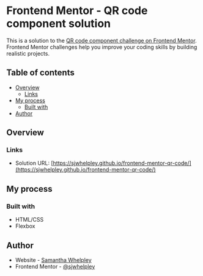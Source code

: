 # Frontend Mentor - QR code component solution

This is a solution to the [QR code component challenge on Frontend Mentor](https://www.frontendmentor.io/challenges/qr-code-component-iux_sIO_H). Frontend Mentor challenges help you improve your coding skills by building realistic projects. 

## Table of contents

- [Overview](#overview)
  - [Links](#links)
- [My process](#my-process)
  - [Built with](#built-with)
- [Author](#author)

## Overview

### Links

- Solution URL: [https://sjwhelpley.github.io/frontend-mentor-qr-code/](https://sjwhelpley.github.io/frontend-mentor-qr-code/)

## My process

### Built with

- HTML/CSS
- Flexbox

## Author

- Website - [Samantha Whelpley](https://www.samwhelpley.me)
- Frontend Mentor - [@sjwhelpley](https://www.frontendmentor.io/profile/sjwhelpley)
